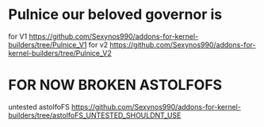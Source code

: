 # Pulnice our beloved governor is
for V1 https://github.com/Sexynos990/addons-for-kernel-builders/tree/Pulnice_V1
for v2 https://github.com/Sexynos990/addons-for-kernel-builders/tree/Pulnice_V2

# FOR NOW BROKEN ASTOLFOFS
untested astolfoFS https://github.com/Sexynos990/addons-for-kernel-builders/tree/astolfoFS_UNTESTED_SHOULDNT_USE 
